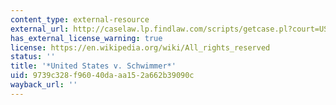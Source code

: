 ```yaml
---
content_type: external-resource
external_url: http://caselaw.lp.findlaw.com/scripts/getcase.pl?court=US&vol=279&invol=644
has_external_license_warning: true
license: https://en.wikipedia.org/wiki/All_rights_reserved
status: ''
title: '*United States v. Schwimmer*'
uid: 9739c328-f960-40da-aa15-2a662b39090c
wayback_url: ''
---
```

